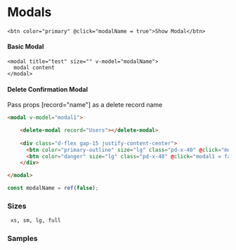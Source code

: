 # Modals
 

#### 
```vue
<btn color="primary" @click="modalName = true">Show Modal</btn>
```
#### Basic Modal
```vue
<modal title="test" size="" v-model="modalName">
  modal content
</modal>
```

#### Delete Confirmation Modal

Pass props [record="name"] as a delete record name

```html
<modal v-model="modal1">

    <delete-modal record="Users"></delete-modal>
    
    <div class="d-flex gap-15 justify-content-center">
      <btn color="primary-outline" size="lg" class="pd-x-40" @click="modal1 = false">No</btn>
      <btn color="danger" size="lg" class="pd-x-40" @click="modal1 = false">Yes, Delete</btn>
    </div>

</modal>
```

```ts
const modalName = ref(false);
 ```


### Sizes
```html
 xs, sm, lg, full
 ```
 
### Samples

